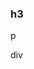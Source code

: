 <!DOCTYPE html>
<html lang="en">
<head>
	<meta charset="UTF-8">
	<title>test</title>
	<link rel="stylesheet" type="text/css" href="css/style.css">
</head>
<body >
	<h3 class="class1">h3</h3>
	<p class="class1">p</p>
	<div id="div1" class="class1 class2">div</div>
</body>
</html>
